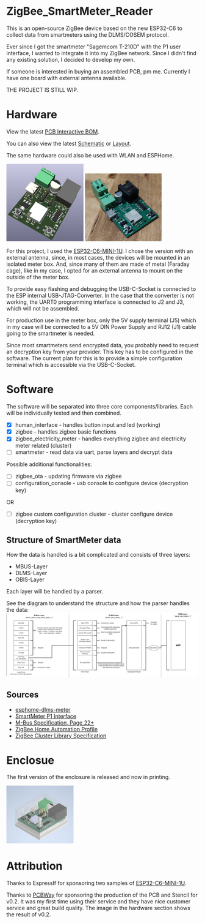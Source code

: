 # ZigBee_SmartMeter_Reader
This is an open-source ZigBee device based on the new ESP32-C6 to collect data from smartmeters using the DLMS/COSEM protocol.

Ever since I got the smartmeter "Sagemcom T-210D" with the P1 user interface, I wanted to integrate it into my ZigBee network.
Since I didn't find any existing solution, I decided to develop my own.

If someone is interested in buying an assembled PCB, pm me.
Currently I have one board with external antenna available.

THE PROJECT IS STILL WIP.

# Hardware
View the latest [PCB Interactive BOM](https://htmlpreview.github.io/?https://github.com/Tropaion/ZigBee_SmartMeter_Reader/blob/main/hardware/onboard_antenna/bom/ibom.html).

You can also view the latest [Schematic](https://kicanvas.org/?github=https%3A%2F%2Fgithub.com%2FTropaion%2FZigBee_SmartMeter_Reader%2Fblob%2Fmain%2Fhardware%2Fexternal_antenna%2FZBSmartMeter.kicad_sch) or [Layout](https://kicanvas.org/?github=https%3A%2F%2Fgithub.com%2FTropaion%2FZigBee_SmartMeter_Reader%2Fblob%2Fmain%2Fhardware%2Fexternal_antenna%2FZBSmartMeter.kicad_pcb).

The same hardware could also be used with WLAN and ESPHome.

<p float="left">
  <img src="https://github.com/Tropaion/ZigBee_SmartMeter_Reader/blob/main/images/pcb.png?raw=true" width="40%" />
  <img src="https://github.com/Tropaion/ZigBee_SmartMeter_Reader/blob/main/images/pcb_real.jpg?raw=true" width="40%" />
</p>


For this project, I used the [ESP32-C6-MINI-1U](https://www.espressif.com/sites/default/files/documentation/esp32-c6-mini-1_mini-1u_datasheet_en.pdf).
I chose the version with an external antenna, since, in most cases, the devices will be mounted in an isolated meter box. And, since many of them are made of metal (Faraday cage), like in my case, 
I opted for an external antenna to mount on the outside of the meter box.

To provide easy flashing and debugging the USB-C-Socket is connected to the ESP internal USB-JTAG-Converter.
In the case that the converter is not working, the UART0 programming interface is connected to J2 and J3, which will not be assembled.

For production use in the meter box, only the 5V supply terminal (J5) which in my case will be connected to a 5V DIN Power Supply and RJ12 (J1) cable going to the smartmeter is needed.

Since most smartmeters send encrypted data, you probably need to request an decryption key from your provider.
This key has to be configured in the software. The current plan for this is to provide a simple configuration terminal which is accessible via the USB-C-Socket.

# Software
The software will be separated into three core components/libraries.
Each will be individually tested and then combined.
- [x] human_interface - handles button input and led (working)
- [x] zigbee - handles zigbee basic functions
- [x] zigbee_electricity_meter - handles everything zigbee and electricity meter related (cluster)
- [ ] smartmeter - read data via uart, parse layers and decrypt data

Possible additional functionalities:
- [ ] zigbee_ota - updating firmware via zigbee
- [ ] configuration_console - usb console to configure device (decryption key)

OR
- [ ] zigbee custom configuration cluster - cluster configure device (decryption key)

## Structure of SmartMeter data
How the data is handled is a bit complicated and consists of three layers:
- MBUS-Layer
- DLMS-Layer
- OBIS-Layer

Each layer will be handled by a parser.

See the diagram to understand the structure and how the parser handles the data:
<img src="https://github.com/Tropaion/ZigBee_SmartMeter_Reader/blob/main/images/smartmeter_data.jpg?raw=true" />

## Sources
 * [esphome-dlms-meter](https://github.com/DomiStyle/esphome-dlms-meter)
 * [SmartMeter P1 Interface](https://www.netz-noe.at/Download-(1)/Smart-Meter/218_9_SmartMeter_Kundenschnittstelle_lektoriert_14.aspx)
 * [M-Bus Specification, Page 22+](https://m-bus.com/assets/downloads/MBDOC48.PDF)
 * [ZigBee Home Automation Profile](https://community.nxp.com/pwmxy87654/attachments/pwmxy87654/wireless-connectivity/698/1/075367r03ZB_AFG-Home_Automation_Profile_for_Public_Download.pdf)
 * [ZigBee Cluster Library Specification](https://zigbeealliance.org/wp-content/uploads/2019/12/07-5123-06-zigbee-cluster-library-specification.pdf)

# Enclosue
The first version of the enclosure is released and now in printing.

<img src="https://github.com/Tropaion/ZigBee_SmartMeter_Reader/blob/main/images/Enclosure.png?raw=true" width="35%" />

# Attribution
Thanks to EspressIf for sponsoring two samples of [ESP32-C6-MINI-1U](https://www.espressif.com/sites/default/files/documentation/esp32-mini-1_datasheet_en.pdf).

Thanks to [PCBWay](https://www.pcbway.com/) for sponsoring the production of the PCB and Stencil for v0.2. It was my first time using their service and they have nice customer service and great build quality. The image in the hardware section shows the result of v0.2.
